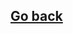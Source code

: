 <div ng-include src="'/Views/head.html'"></div>


<div class='container'>
<div class='row centered'>
		<div class="col-md-1"></div> 
		<div class="col-md-8">
			<a href='/#/'><h2>Go back</h2></a>
			<div ng-switch='topicName'>
				<div ng-switch-when="openstack_contribution">
					<div ng-include src="'/Views/Topics/openstack_contribution'"></div>
				</div>
				<div ng-switch-when="openstack_installation">
					<div ng-include src="'/Views/Topics/openstack_installation'"></div>
				</div>
				<div ng-switch-default>
					<div ng-include src="'/Views/Topics/openstack_contribution'"></div>
				</div>
			</div>
		</div>
	</div>
</div>


